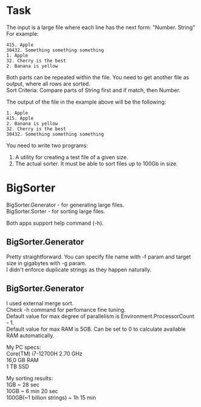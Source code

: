 # Task
The input is a large file where each line has the next form: "Number. String"  
For example:
```
415. Apple
30432. Something something something
1. Apple
32. Cherry is the best
2. Banana is yellow
```
Both parts can be repeated within the file. You need to get another file as output, where
all rows are sorted.  
Sort Criteria: Compare parts of String first and if match, then Number.

The output of the file in the example above will be the following:
```
1. Apple
415. Apple
2. Banana is yellow
32. Cherry is the best
30432. Something something something
```
You need to write two programs:
1. A utility for creating a test file of a given size.
2. The actual sorter. It must be able to sort files up to 100Gb in size.

# BigSorter

BigSorter.Generator - for generating large files.  
BigSorter.Sorter - for sorting large files.  

Both apps support help command (-h).

## BigSorter.Generator
Pretty straightforward. You can specify file name with -f param and target size in gigabytes with -g param.  
I didn't enforce duplicate strings as they happen naturally.

## BigSorter.Generator
I used external merge sort.  
Check -h command for perfomance fine tuning.  
Default value for max degree of parallelism is Environment.ProcessorCount - 1.  
Default value for max RAM is 5GB. Can be set to 0 to calculate available RAM automatically.  

My PC specs:  
Core(TM) i7-12700H 2.70 GHz  
16,0 GB RAM  
1 TB SSD

My sorting results:  
1GB ~ 28 sec  
10GB ~ 6 min 20 sec  
100GB(~1 billion strings) ~ 1h 15 min  
